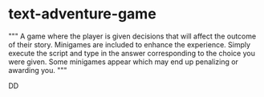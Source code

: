 # text-adventure-game
"""
A game where the player is given decisions that will affect the outcome of their story. Minigames are included to enhance the experience.
Simply execute the script and type in the answer corresponding to the choice you were given.
Some minigames appear which may end up penalizing or awarding you.
"""

DD
